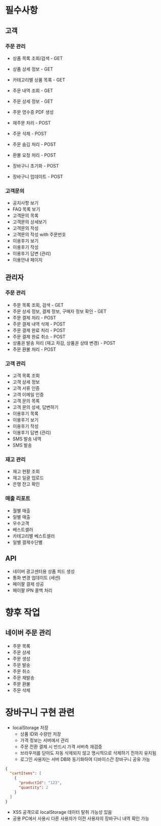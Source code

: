 # 필수사항

## 고객

### 주문 관리

- 상품 목록 조회/검색 - GET
- 상품 상세 정보 - GET
- 카테고리별 상품 목록 - GET

- 주문 내역 조회 - GET
- 주문 상세 정보 - GET
- 주문 영수증 PDF 생성
- 재주문 처리 - POST
- 주문 삭제 - POST
- 주문 숨김 처리 - POST
- 환불 요청 처리 - POST

- 장바구니 초기화 - POST
- 장바구니 업데이트 - POST

### 고객문의

- 공지사항 보기
- FAQ 목록 보기
- 고객문의 목록
- 고객문의 상세보기
- 고객문의 작성
- 고객문의 작성 with 주문번호
- 이용후기 보기
- 이용후기 작성
- 이용후기 답변 (관리)
- 이용안내 페이지

## 관리자

### 주문 관리

- 주문 목록 조회, 검색 - GET
- 주문 상세 정보, 결제 정보, 구매자 정보 확인 - GET
- 주문 결제 처리 - POST
- 주문 결제 내역 삭제 - POST
- 주문 결제 완료 처리 - POST
- 주문 결제 완료 취소 - POST
- 상품권 발송 처리 (재고 차감, 상품권 상태 변경) - POST
- 주문 환불 처리 - POST

### 고객 관리

- 고객 목록 조회
- 고객 상세 정보
- 고객 서류 인증
- 고객 이메일 인증
- 고객 문의 목록
- 고객 문의 상세, 답변하기
- 이용후기 목록
- 이용후기 보기
- 이용후기 작성
- 이용후기 답변 (관리)
- SMS 발송 내역
- SMS 발송

### 재고 관리

- 재고 현황 조회
- 재고 일괄 업로드
- 은행 잔고 확인

### 매출 리포트

- 월별 매출
- 일별 매출
- 우수고객
- 베스트셀러
- 카테고리별 베스트셀러
- 일별 결제수단별

## API

- 네이버 광고센터용 상품 피드 생성
- 통화 변경 업데이트 (세션)
- 페이팔 결제 성공
- 페이팔 IPN 콜백 처리

# 향후 작업

## 네이버 주문 관리

- 주문 목록
- 주문 상세
- 주문 생성
- 주문 발송
- 주문 취소
- 주문 재발송
- 주문 환불
- 주문 삭제

# 장바구니 구현 관련

- localStorage 저장
  - 상품 ID와 수량만 저장
  - 가격 정보는 서버에서 관리
  - 주문 전환 결제 시 반드시 가격 서버측 재검증
  - 브라우저를 닫아도 자동 삭제되지 않고 명시적으로 삭제하기 전까지 유지됨
  - 로그인 사용자는 서버 DB와 동기화하여 디바이스간 장바구니 공유 가능

```json
{
  "cartItems": [
    {
      "productId": "123",
      "quantity": 2
    }
  ]
}
```

- XSS 공격으로 localStorage 데이터 탈취 가능성 있음
- 공용 PC에서 사용시 다른 사용자가 이전 사용자의 장바구니 내역 확인 가능